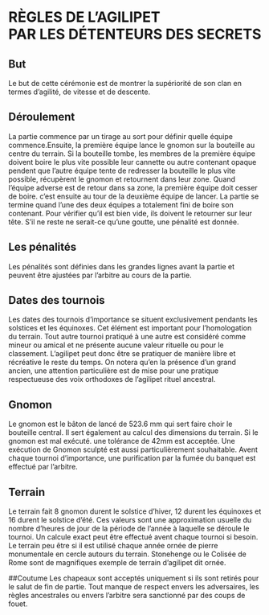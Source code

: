 # RÈGLES DE L’AGILIPET <br> __PAR LES DÉTENTEURS DES SECRETS__

## But
Le but de cette cérémonie est de montrer la supériorité de son clan en termes d’agilité, de vitesse et de descente.

## Déroulement
La partie commence par un tirage au sort pour définir quelle équipe commence.Ensuite, la première équipe lance le gnomon sur la bouteille au centre du terrain. Si la bouteille tombe, les membres de la première équipe doivent boire le plus vite possible leur cannette ou autre contenant opaque pendent que l’autre équipe tente de redresser la bouteille le plus vite possible, récupèrent le gnomon et retournent dans leur zone. Quand l’équipe adverse est de retour dans sa zone, la première équipe doit cesser de boire.
c’est ensuite au tour de la deuxième équipe de lancer.
La partie se termine quand l’une des deux équipes a totalement fini de boire son contenant. Pour vérifier qu’il est bien vide, ils doivent le retourner sur leur tête. S’il ne reste ne serait-ce qu’une goutte, une pénalité est donnée. 

## Les pénalités
Les pénalités sont définies dans les grandes lignes avant la partie et peuvent être ajustées par l’arbitre au cours de la partie.

## Dates des tournois
Les dates des tournois d’importance se situent exclusivement pendants les solstices et les équinoxes. Cet élément est important pour l’homologation du terrain. 
Tout autre tournoi pratiqué à une autre est considéré comme mineur ou amical et ne présente aucune valeur rituelle ou pour le classement. L’agilipet peut donc être se pratiquer de manière libre et récréative le reste du temps. On notera qu’en la présence d’un grand ancien, une attention particulière est de mise pour une pratique respectueuse des voix orthodoxes de l’agilipet rituel ancestral.  

## Gnomon
Le gnomon est le bâton de lancé de 523.6 mm qui sert faire choir le bouteille central. Il sert également au calcul des dimensions du terrain. Si le gnomon est mal exécuté. une tolérance de 42mm est acceptée. Une exécution de Gnomon sculpté est aussi particulièrement souhaitable.
Avent chaque tournoi d’importance, une purification par la fumée du banquet est effectué par l’arbitre.

## Terrain
Le terrain fait 8 gnomon durent le solstice d’hiver, 12 durent les équinoxes et 16 durent le solstice d’été.
Ces valeurs sont une approximation usuelle du nombre d’heures de jour de la période de l’année à laquelle se déroule le tournoi. Un calcule exact peut être effectué avent chaque tournoi si besoin.
Le terrain peu être si il est utilisé chaque année ornée de pierre monumentale en cercle autours du terrain. Stonehenge ou le Colisée de Rome sont de magnifiques exemple de terrain d’agilipet dit ornée.

##Coutume 
Les chapeaux sont acceptés uniquement si ils sont retirés pour le salut de fin de partie. Tout manque de respect envers les adversaires, les règles ancestrales ou envers l’arbitre sera sanctionné par des coups de fouet.

